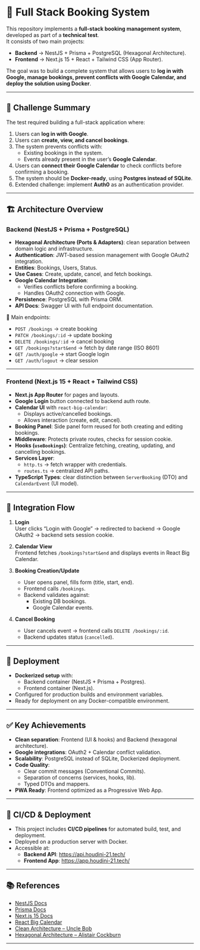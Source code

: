 # 📖 Full Stack Booking System

This repository implements a **full-stack booking management system**, developed as part of a **technical test**.  
It consists of two main projects:

- **Backend** → NestJS + Prisma + PostgreSQL (Hexagonal Architecture).  
- **Frontend** → Next.js 15 + React + Tailwind CSS (App Router).  

The goal was to build a complete system that allows users to **log in with Google, manage bookings, prevent conflicts with Google Calendar, and deploy the solution using Docker**.

---

## 🎯 Challenge Summary

The test required building a full-stack application where:

1. Users can **log in with Google**.  
2. Users can **create, view, and cancel bookings**.  
3. The system prevents conflicts with:  
   - Existing bookings in the system.  
   - Events already present in the user’s **Google Calendar**.  
4. Users can **connect their Google Calendar** to check conflicts before confirming a booking.  
5. The system should be **Docker-ready**, using **Postgres instead of SQLite**.  
6. Extended challenge: implement **Auth0** as an authentication provider.  

---

## 🏗️ Architecture Overview

### Backend (NestJS + Prisma + PostgreSQL)

- **Hexagonal Architecture (Ports & Adapters)**: clean separation between domain logic and infrastructure.  
- **Authentication**: JWT-based session management with Google OAuth2 integration.  
- **Entities**: Bookings, Users, Status.  
- **Use Cases**: Create, update, cancel, and fetch bookings.  
- **Google Calendar Integration**:  
  - Verifies conflicts before confirming a booking.  
  - Handles OAuth2 connection with Google.  
- **Persistence**: PostgreSQL with Prisma ORM.  
- **API Docs**: Swagger UI with full endpoint documentation.  

🔑 Main endpoints:  
- `POST /bookings` → create booking  
- `PATCH /bookings/:id` → update booking  
- `DELETE /bookings/:id` → cancel booking  
- `GET /bookings?start&end` → fetch by date range (ISO 8601)  
- `GET /auth/google` → start Google login  
- `GET /auth/logout` → clear session  

---

### Frontend (Next.js 15 + React + Tailwind CSS)

- **Next.js App Router** for pages and layouts.  
- **Google Login** button connected to backend auth route.  
- **Calendar UI** with `react-big-calendar`:  
  - Displays active/cancelled bookings.  
  - Allows interaction (create, edit, cancel).  
- **Booking Panel**: Side panel form reused for both creating and editing bookings.  
- **Middleware**: Protects private routes, checks for session cookie.  
- **Hooks (`useBookings`)**: Centralize fetching, creating, updating, and cancelling bookings.  
- **Services Layer**:  
  - `http.ts` → fetch wrapper with credentials.  
  - `routes.ts` → centralized API paths.  
- **TypeScript Types**: clear distinction between `ServerBooking` (DTO) and `CalendarEvent` (UI model).  

---

## 🔌 Integration Flow

1. **Login**  
   User clicks “Login with Google” → redirected to backend → Google OAuth2 → backend sets session cookie.  

2. **Calendar View**  
   Frontend fetches `/bookings?start&end` and displays events in React Big Calendar.  

3. **Booking Creation/Update**  
   - User opens panel, fills form (title, start, end).  
   - Frontend calls `/bookings`.  
   - Backend validates against:  
     - Existing DB bookings.  
     - Google Calendar events.  

4. **Cancel Booking**  
   - User cancels event → frontend calls `DELETE /bookings/:id`.  
   - Backend updates status (`cancelled`).  

---

## 🐳 Deployment

- **Dockerized setup** with:  
  - Backend container (NestJS + Prisma + Postgres).  
  - Frontend container (Next.js).  
- Configured for production builds and environment variables.  
- Ready for deployment on any Docker-compatible environment.  

---

## ✅ Key Achievements

- **Clean separation**: Frontend (UI & hooks) and Backend (hexagonal architecture).  
- **Google integrations**: OAuth2 + Calendar conflict validation.  
- **Scalability**: PostgreSQL instead of SQLite, Dockerized deployment.  
- **Code Quality**:  
  - Clear commit messages (Conventional Commits).  
  - Separation of concerns (services, hooks, lib).  
  - Typed DTOs and mappers.  
- **PWA Ready**: Frontend optimized as a Progressive Web App.  


---

## 🚀 CI/CD & Deployment

- This project includes **CI/CD pipelines** for automated build, test, and deployment.  
- Deployed on a production server with Docker.  
- Accessible at:  
  - **Backend API**: https://api.houdini-21.tech/  
  - **Frontend App**: https://app.houdini-21.tech/  

---

## 📚 References

- [NestJS Docs](https://docs.nestjs.com/)  
- [Prisma Docs](https://www.prisma.io/docs/)  
- [Next.js 15 Docs](https://nextjs.org/docs)  
- [React Big Calendar](https://github.com/jquense/react-big-calendar)  
- [Clean Architecture – Uncle Bob](https://blog.cleancoder.com/uncle-bob/2012/08/13/The-Clean-Architecture.html)  
- [Hexagonal Architecture – Alistair Cockburn](https://alistair.cockburn.us/hexagonal-architecture/)  

---
